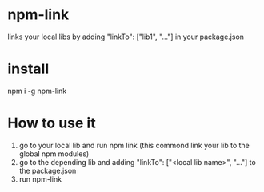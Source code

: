 # npm-link
links your local libs by adding "linkTo": ["lib1", "..."] in your package.json

# install
npm i -g npm-link

# How to use it
1. go to your local lib and run npm link (this commond link your lib to the global npm modules)
2. go to the depending lib and adding "linkTo": ["\<local lib name\>", "..."] to the package.json
3. run npm-link

